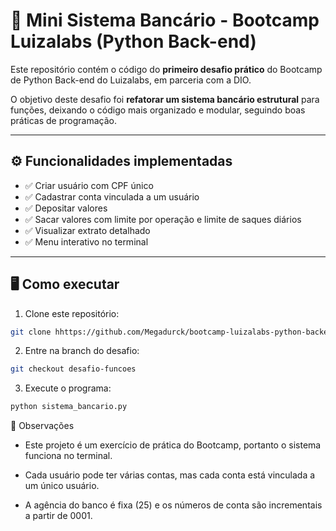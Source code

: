 # 🏦 Mini Sistema Bancário - Bootcamp Luizalabs (Python Back-end)

Este repositório contém o código do **primeiro desafio prático** do Bootcamp de Python Back-end do Luizalabs, em parceria com a DIO.

O objetivo deste desafio foi **refatorar um sistema bancário estrutural** para funções, deixando o código mais organizado e modular, seguindo boas práticas de programação.

---

## ⚙️ Funcionalidades implementadas

- ✅ Criar usuário com CPF único  
- ✅ Cadastrar conta vinculada a um usuário  
- ✅ Depositar valores  
- ✅ Sacar valores com limite por operação e limite de saques diários  
- ✅ Visualizar extrato detalhado  
- ✅ Menu interativo no terminal  

---

## 🖥 Como executar

1. Clone este repositório:
```bash
git clone hhttps://github.com/Megadurck/bootcamp-luizalabs-python-backend
```
2. Entre na branch do desafio:
```bash
git checkout desafio-funcoes
```
3. Execute o programa:
```bash
python sistema_bancario.py
```

📝 Observações

* Este projeto é um exercício de prática do Bootcamp, portanto o sistema funciona no terminal.

* Cada usuário pode ter várias contas, mas cada conta está vinculada a um único usuário.

* A agência do banco é fixa (25) e os números de conta são incrementais a partir de 0001.


